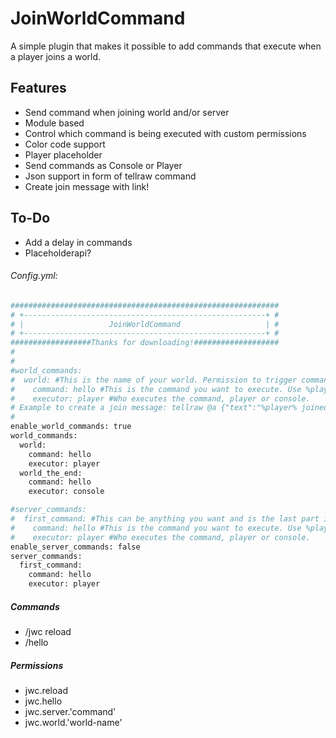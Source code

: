 # JoinWorldCommand

A simple plugin that makes it possible to add commands that execute when a player joins a world.

## Features
- Send command when joining world and/or server
- Module based
- Control which command is being executed with custom permissions
- Color code support
- Player placeholder
- Send commands as Console or Player
- Json support in form of tellraw command
- Create join message with link!


## To-Do
  - Add a delay in commands
  - Placeholderapi?

###### Config.yml:

```sh
############################################################
# +------------------------------------------------------+ #
# |                   JoinWorldCommand                   | #
# +------------------------------------------------------+ #
##################Thanks for downloading!###################
#
#
#world_commands:
#  world: #This is the name of your world. Permission to trigger command is jwc.world.<world-name>
#    command: hello #This is the command you want to execute. Use %player% for the name of the player that joins the world.
#    executor: player #Who executes the command, player or console.
# Example to create a join message: tellraw @a {"text":"%player% joined the world!", "color":"gold"}
#
enable_world_commands: true
world_commands:
  world:
    command: hello
    executor: player
  world_the_end:
    command: hello
    executor: console

#server_commands:
#  first_command: #This can be anything you want and is the last part in the permission to trigger the command. In this example jwc.server.first_command
#    command: hello #This is the command you want to execute. Use %player% for the name of the player that joins the world.
#    executor: player #Who executes the command, player or console.
enable_server_commands: false
server_commands:
  first_command:
    command: hello
    executor: player
```

##### Commands

  - /jwc reload   
  - /hello  

##### Permissions


  - jwc.reload    
  - jwc.hello  
  - jwc.server.'command'  
  - jwc.world.'world-name'
